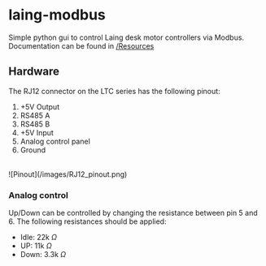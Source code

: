 # laing-modbus
Simple python gui to control Laing desk motor controllers via Modbus. Documentation can be found in [/Resources](/Resources/)

## Hardware

The RJ12 connector on the LTC series has the following pinout:
1. +5V Output
2. RS485 A
3. RS485 B
4. +5V Input
5. Analog control panel
6. Ground
<br>
![Pinout](/images/RJ12_pinout.png)

### Analog control
Up/Down can be controlled by changing the resistance between pin 5 and 6. The following resistances should be applied:
- Idle: 22k $\Omega$
- UP: 11k $\Omega$
- Down: 3.3k $\Omega$
